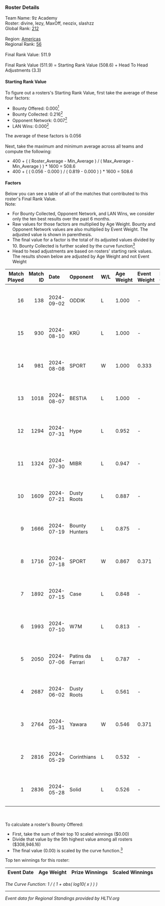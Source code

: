 ### Roster Details<br />
Team Name: 9z Academy<br />
Roster: divine, lezy, MaxOff, neozix, slashzz<br />
Global Rank: [212](../../standings_global_2024_09_06.md)<br />
<br />
Region: [Americas]( ../../standings_americas_2024_09_06.md)<br />
Regional Rank: [56]( ../../standings_americas_2024_09_06.md)<br />
<br />
Final Rank Value:  511.9<br />
<br />
Final Rank Value (511.9) = Starting Rank Value (508.6) + Head To Head Adjustments (3.3)<br />

#### Starting Rank Value<br />
To figure out a rosters's Starting Rank Value, first take the average of these four factors:<br />
- Bounty Offered: 0.000[<sup>1</sup>](#table2)
- Bounty Collected: 0.216[<sup>2</sup>](#table1)
- Opponent Network: 0.007[<sup>2</sup>](#table1)
- LAN Wins: 0.000[<sup>2</sup>](#table1)

The average of these factors is 0.056<br />
<br />
Next, take the maximum and minimum average across all teams and compute the following:<br />
- 400 + ( ( Roster_Average - Min_Average ) / ( Max_Average - Min_Average ) ) * 1600 = 508.6
- 400 + ( ( 0.056 - 0.000 ) / ( 0.819 - 0.000 ) ) * 1600 = 508.6


#### Factors<br />
Below you can see a table of all of the matches that contributed to this roster's Final Rank Value.<br />
Note:<br />

- For Bounty Collected, Opponent Network, and LAN Wins, we consider only the ten best results over the past 6 months.
- Raw values for those factors are multiplied by Age Weight. Bounty and Opponent Network values are also multiplied by Event Weight. The adjusted value is shown in parenthesis.
- The final value for a factor is the total of its adjusted values divided by 10. Bounty Collected is further scaled by the curve function[<sup>3</sup>](#curveFunction)
- Head to head adjustments are based on rosters' starting rank values. The results shown below are adjusted by Age Weight and not Event Weight
<span id="table1"></span><br />


| Match Played | Match ID | Date       | Opponent          | W/L | Age Weight | Event Weight | Bounty Collected | Opponent Network | LAN Wins  | H2H Adj. | Roster                                |
| -: | -: | :- | :- | :- | :- | :- | :- | :- | :- | -: | :- |
|           16 |      138 | 2024-09-02 | ODDIK             | L   | 1.000      | -            | -                | -                | -         |    -1.24 | divine, lezy, MaxOff, neozix, slashzz |
|           15 |      930 | 2024-08-10 | KRÜ               | L   | 1.000      | -            | -                | -                | -         |    -4.05 | divine, lezy, MaxOff, neozix, slashzz |
|           14 |      981 | 2024-08-08 | SPORT             | W   | 1.000      | 0.333        | 0.004 (0.001)    | 0.089 (0.030)    | 0 (0.000) |    20.64 | divine, lezy, MaxOff, neozix, slashzz |
|           13 |     1018 | 2024-08-07 | BESTIA            | L   | 1.000      | -            | -                | -                | -         |    -2.10 | divine, lezy, MaxOff, neozix, slashzz |
|           12 |     1294 | 2024-07-31 | Hype              | L   | 0.952      | -            | -                | -                | -         |    -3.65 | divine, lezy, MaxOff, neozix, slashzz |
|           11 |     1324 | 2024-07-30 | MIBR              | L   | 0.947      | -            | -                | -                | -         |    -0.28 | divine, lezy, MaxOff, neozix, slashzz |
|           10 |     1609 | 2024-07-21 | Dusty Roots       | L   | 0.887      | -            | -                | -                | -         |    -5.85 | divine, lezy, MaxOff, neozix, slashzz |
|            9 |     1666 | 2024-07-19 | Bounty Hunters    | L   | 0.875      | -            | -                | -                | -         |    -2.68 | divine, lezy, MaxOff, neozix, slashzz |
|            8 |     1716 | 2024-07-18 | SPORT             | W   | 0.867      | 0.371        | 0.004 (0.001)    | 0.089 (0.029)    | 0 (0.000) |    20.05 | divine, lezy, MaxOff, neozix, slashzz |
|            7 |     1892 | 2024-07-15 | Case              | L   | 0.848      | -            | -                | -                | -         |    -2.24 | divine, lezy, MaxOff, neozix, slashzz |
|            6 |     1993 | 2024-07-10 | W7M               | L   | 0.813      | -            | -                | -                | -         |    -4.90 | divine, lezy, MaxOff, neozix, slashzz |
|            5 |     2050 | 2024-07-06 | Patins da Ferrari | L   | 0.787      | -            | -                | -                | -         |    -4.54 | divine, lezy, MaxOff, neozix, slashzz |
|            4 |     2687 | 2024-06-02 | Dusty Roots       | L   | 0.561      | -            | -                | -                | -         |    -2.99 | divine, lezy, MaxOff, neozix, slashzz |
|            3 |     2764 | 2024-05-31 | Yawara            | W   | 0.546      | 0.371        | 0.000 (0.000)    | 0.034 (0.007)    | 0 (0.000) |     8.25 | divine, lezy, MaxOff, neozix, slashzz |
|            2 |     2816 | 2024-05-29 | Corinthians       | L   | 0.532      | -            | -                | -                | -         |    -9.03 | divine, lezy, MaxOff, neozix, slashzz |
|            1 |     2836 | 2024-05-28 | Solid             | L   | 0.526      | -            | -                | -                | -         |    -2.04 | divine, lezy, MaxOff, neozix, slashzz |

<br />
<span id="table2"></span><br />
To calculate a roster's Bounty Offered:<br />

- First, take the sum of their top 10 scaled winnings ($0.00)
- Divide that value by the 5th highest value among all rosters ($308,946.16)
- The final value (0.00) is scaled by the curve function.[<sup>3</sup>](#curveFunction)

Top ten winnings for this roster:<br />

| Event Date | Age Weight | Prize Winnings | Scaled Winnings |
| :- | -: | :- | :- |


<span id="curveFunction"></span>_The Curve Function: 1 / ( 1 + abs( log10( x ) ) )_<br />

---
_Event data for Regional Standings provided by HLTV.org_<br />
